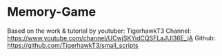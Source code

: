 # Memory-Game


Based on the work & tutorial by youtuber: TigerhawkT3
Channel: https://www.youtube.com/channel/UCwjSKYidCQSFLaJUl36E_jA
Github: https://github.com/TigerhawkT3/small_scripts
